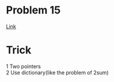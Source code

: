 # Problem 15
[Link](https://leetcode.com/problems/3sum/description/)

# Trick
1 Two pointers  
2 Use dictionary(like the problem of 2sum)
